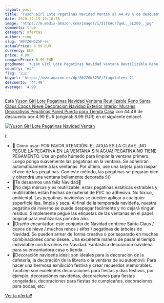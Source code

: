 ```yaml
---
layout: post
title: 'Yuson Girl Lote Pegatinas Navidad Ventan al 44.49 % de descuento'
date: 2020-12-15 19:18:55
image: 'https://m.media-amazon.com/images/I/51fkAcr7qeL._SL200_.jpg'
comments: true
category: ofertas
author: ring
slug: 'B07Z6N525F-es'
actualPrice: 4.99 EUR
currency: EUR
price: 4.99
comparePrice: 8.99 EUR
prodname: 'Yuson Girl Lote Pegatinas Navidad Ventana Reutilizable Reno Santa Claus Copos Nieve Decoracion Navidad Exterior Interior Murales Decorativos Pegatinas Pared Puerta para Tienda Casa'
country: 'es'
flag: '🇪🇸'
buyurl: 'https://www.amazon.es/dp/B07Z6N525F/?tag=tolees-21'
descuento: '44.49'
average: '4.99'
---
```


Está [Yuson Girl Lote Pegatinas Navidad Ventana Reutilizable Reno Santa Claus Copos Nieve Decoracion Navidad Exterior Interior Murales Decorativos Pegatinas Pared Puerta para Tienda Casa](https://www.amazon.es/dp/B07Z6N525F/?tag=tolees-21) con 44.49 de descuento por 4.99 EUR (original: 8.99 EUR) en el siguiente enlace!

[![Yuson Girl Lote Pegatinas Navidad Ventan](https://m.media-amazon.com/images/I/51fkAcr7qeL._SL200_.jpg)](https://www.amazon.es/dp/B07Z6N525F/?tag=tolees-21)

ℹ️:

- 🦌 Cómo usar: POR FAVOR ATENCIÓN: EL AGUA ES LA CLAVE. ¡NO PEGUE LA PEGATINA EN LA VENTANA SIN AGUA! PEGATINA NO TIENE PEGAMENTO. Use un paño húmedo para limpiar la ventana primero. Luego ponga suavemente las pegatinas en la ventana. Se adherirán automáticamente a las ventanas. Por último, use una tarjeta para raspar el aire de las pegatinas. Con este método, las pegatinas se pegarán bien y obtendrá una ventana bellamente decorada :)))
- 💝Te deseamos una feliz Navidad💝
- 🎅No deja marcas y es reutilizable: estas pegatinas estáticas extraíbles y reutilizables están hechas de material de PVC no adhesivo. No tóxico, ambiental. Las pegatinas navideñas se pueden aplicar a cualquier superficie lisa, limpia y seca. Al final de la temporada navideña, nuestra pegatina de invierno se puede despegar fácilmente y no dejará ningún residuo. Simplemente pegue las etiquetas de las ventanas en el papel original para reutilizarlas por otro año.
- 🦌Diseño encantador: este conjunto de Navidad contiene Santa Claus / copos de nieve / muchos renos / elfos / pegatinas de árboles de Navidad. Se pueden armar de forma creativa o por separado en muchas combinaciones como desee. Una excelente manera de pasar el tiempo inolvidable con los niños en Navidad. Fantástica decoración navideña para su encantadora casa o tienda.
- 🎅Decoración navideña ideal: son ideales para la decoración de la cafetería, la decoración de la librería o la ventana de su automóvil. Para hacer una hermosa exhibición festiva y crear recuerdos memorables. También son excelentes decoraciones para fiestas y días festivos, por ejemplo, decoraciones navideñas, decoraciones para fiestas congeladas, decoraciones para fiestas de cumpleaños, decoraciones para bodas, etc.

[Ver la oferta!!](https://www.amazon.es/dp/B07Z6N525F/?tag=tolees-21)
